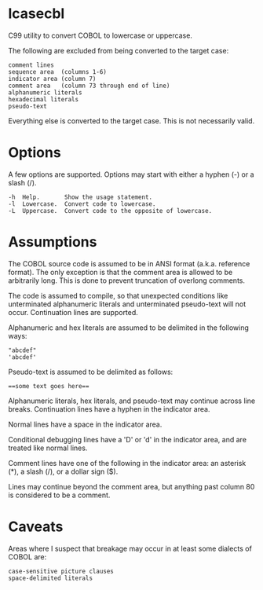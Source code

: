lcasecbl
========

C99 utility to convert COBOL to lowercase or uppercase.

The following are excluded from being converted to the target case:

    comment lines
    sequence area  (columns 1-6)
    indicator area (column 7)
    comment area   (column 73 through end of line)
    alphanumeric literals
    hexadecimal literals
    pseudo-text

Everything else is converted to the target case. This is not necessarily valid.

Options
===========

A few options are supported. Options may start with either a hyphen (-) or a slash (/).

    -h  Help.       Show the usage statement.
    -l  Lowercase.  Convert code to lowercase.
    -L  Uppercase.  Convert code to the opposite of lowercase.

Assumptions
===========

The COBOL source code is assumed to be in ANSI format (a.k.a. reference format).
The only exception is that the comment area is allowed to be arbitrarily long.
This is done to prevent truncation of overlong comments.

The code is assumed to compile, so that unexpected conditions like unterminated
alphanumeric literals and unterminated pseudo-text will not occur. Continuation
lines are supported.

Alphanumeric and hex literals are assumed to be delimited in the following ways:

    "abcdef"
    'abcdef'

Pseudo-text is assumed to be delimited as follows:

    ==some text goes here==

Alphanumeric literals, hex literals, and pseudo-text may continue across line
breaks. Continuation lines have a hyphen in the indicator area.

Normal lines have a space in the indicator area.

Conditional debugging lines have a 'D' or 'd' in the indicator area, and are
treated like normal lines.

Comment lines have one of the following in the indicator area: an asterisk (*),
a slash (/), or a dollar sign ($).

Lines may continue beyond the comment area, but anything past column 80 is
considered to be a comment.

Caveats
=======

Areas where I suspect that breakage may occur in at least some dialects of
COBOL are:

    case-sensitive picture clauses
    space-delimited literals